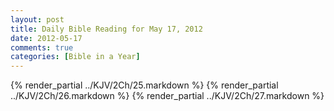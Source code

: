 ```yaml
---
layout: post
title: Daily Bible Reading for May 17, 2012
date: 2012-05-17
comments: true
categories: [Bible in a Year]
---
```

{% render_partial ../KJV/2Ch/25.markdown %}
{% render_partial ../KJV/2Ch/26.markdown %}
{% render_partial ../KJV/2Ch/27.markdown %}
